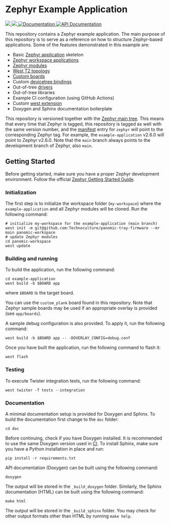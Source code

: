 # Zephyr Example Application

<a href="https://github.com/zephyrproject-rtos/example-application/actions/workflows/build.yml?query=branch%3Amain">
  <img src="https://github.com/zephyrproject-rtos/example-application/actions/workflows/build.yml/badge.svg?event=push">
</a>
<a href="https://github.com/zephyrproject-rtos/example-application/actions/workflows/docs.yml?query=branch%3Amain">
  <img src="https://github.com/zephyrproject-rtos/example-application/actions/workflows/docs.yml/badge.svg?event=push">
</a>
<a href="https://zephyrproject-rtos.github.io/example-application">
  <img alt="Documentation" src="https://img.shields.io/badge/documentation-3D578C?logo=sphinx&logoColor=white">
</a>
<a href="https://zephyrproject-rtos.github.io/example-application/doxygen">
  <img alt="API Documentation" src="https://img.shields.io/badge/API-documentation-3D578C?logo=c&logoColor=white">
</a>

This repository contains a Zephyr example application. The main purpose of this
repository is to serve as a reference on how to structure Zephyr-based
applications. Some of the features demonstrated in this example are:

- Basic [Zephyr application][app_dev] skeleton
- [Zephyr workspace applications][workspace_app]
- [Zephyr modules][modules]
- [West T2 topology][west_t2]
- [Custom boards][board_porting]
- Custom [devicetree bindings][bindings]
- Out-of-tree [drivers][drivers]
- Out-of-tree libraries
- Example CI configuration (using GitHub Actions)
- Custom [west extension][west_ext]
- Doxygen and Sphinx documentation boilerplate

This repository is versioned together with the [Zephyr main tree][zephyr]. This
means that every time that Zephyr is tagged, this repository is tagged as well
with the same version number, and the [manifest](west.yml) entry for `zephyr`
will point to the corresponding Zephyr tag. For example, the `example-application`
v2.6.0 will point to Zephyr v2.6.0. Note that the `main` branch always
points to the development branch of Zephyr, also `main`.

[app_dev]: https://docs.zephyrproject.org/latest/develop/application/index.html
[workspace_app]: https://docs.zephyrproject.org/latest/develop/application/index.html#zephyr-workspace-app
[modules]: https://docs.zephyrproject.org/latest/develop/modules.html
[west_t2]: https://docs.zephyrproject.org/latest/develop/west/workspaces.html#west-t2
[board_porting]: https://docs.zephyrproject.org/latest/guides/porting/board_porting.html
[bindings]: https://docs.zephyrproject.org/latest/guides/dts/bindings.html
[drivers]: https://docs.zephyrproject.org/latest/reference/drivers/index.html
[zephyr]: https://github.com/zephyrproject-rtos/zephyr
[west_ext]: https://docs.zephyrproject.org/latest/develop/west/extensions.html

## Getting Started

Before getting started, make sure you have a proper Zephyr development
environment. Follow the official
[Zephyr Getting Started Guide](https://docs.zephyrproject.org/latest/getting_started/index.html).

### Initialization

The first step is to initialize the workspace folder (``my-workspace``) where
the ``example-application`` and all Zephyr modules will be cloned. Run the following
command:

```shell
# initialize my-workspace for the example-application (main branch)
west init -m git@github.com:Technoculture/panomic-tray-firmware --mr main panomic-workspace
# update Zephyr modules
cd panomic-workspace
west update
```

### Building and running

To build the application, run the following command:

```shell
cd example-application
west build -b $BOARD app
```

where `$BOARD` is the target board.

You can use the `custom_plank` board found in this
repository. Note that Zephyr sample boards may be used if an
appropriate overlay is provided (see `app/boards`).

A sample debug configuration is also provided. To apply it, run the following
command:

```shell
west build -b $BOARD app -- -DOVERLAY_CONFIG=debug.conf
```

Once you have built the application, run the following command to flash it:

```shell
west flash
```

### Testing

To execute Twister integration tests, run the following command:

```shell
west twister -T tests --integration
```

### Documentation

A minimal documentation setup is provided for Doxygen and Sphinx. To build the
documentation first change to the ``doc`` folder:

```shell
cd doc
```

Before continuing, check if you have Doxygen installed. It is recommended to
use the same Doxygen version used in [CI](.github/workflows/docs.yml). To
install Sphinx, make sure you have a Python installation in place and run:

```shell
pip install -r requirements.txt
```

API documentation (Doxygen) can be built using the following command:

```shell
doxygen
```

The output will be stored in the ``_build_doxygen`` folder. Similarly, the
Sphinx documentation (HTML) can be built using the following command:

```shell
make html
```

The output will be stored in the ``_build_sphinx`` folder. You may check for
other output formats other than HTML by running ``make help``.
